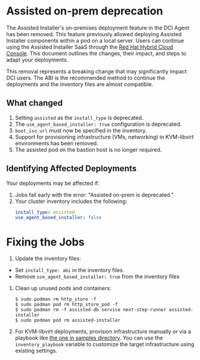 # Assisted on-prem deprecation

The Assisted Installer's on-premises deployment feature in the DCI Agent has been removed. This feature previously allowed deploying Assisted Installer components within a pod on a local server. Users can continue using the Assisted Installer SaaS through the [Red Hat Hybrid Cloud Console](http://console.redhat.com/). This document outlines the changes, their impact, and steps to adapt your deployments.

This removal represents a breaking change that may significantly impact DCI users. The ABI is the recommended method to continue the deployments and the inventory files are almost compatible.

## What changed

1. Setting `assisted` as the `install_type` is deprecated.
1. The `use_agent_based_installer: true` configuration is deprecated.
1. `boot_iso_url` must now be specified in the inventory.
1. Support for provisioning infrastructure (VMs, networking) in KVM-libvirt environments has been removed.
1. The assisted pod on the bastion host is no longer required.

## Identifying Affected Deployments

Your deployments may be affected if:
1. Jobs fail early with the error: "Assisted on-prem is deprecated."
1. Your cluster inventory includes the following:
    ```yaml
    install_type: assisted
    use_agent_based_installer: false
    ```

# Fixing the Jobs
1. Update the inventory files:
  - Set `install_type: abi` in the inventory files.
  - Remove `use_agent_based_installer: true` from the inventory files
1. Clean up unused pods and containers:
    ```Shell
    $ sudo podman rm http_store -f
    $ sudo podman pod rm http_store_pod -f
    $ sudo podman rm -f assisted-db service next-step-runner assisted-installer
    $ sudo podman pod rm assisted-installer
    ```
1. For KVM-libvirt deployments, provision infrastructure manually or via a playbook like [the one in samples directory](../samples/infrastructure.yml). You can use the `inventory_playbook` variable to customize the target infrastructure using existing settings.
